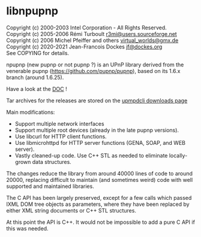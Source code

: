 # libnpupnp

Copyright (c) 2000-2003 Intel Corporation - All Rights Reserved.  
Copyright (c) 2005-2006 Rémi Turboult <r3mi@users.sourceforge.net>  
Copyright (c) 2006 Michel Pfeiffer and others <virtual_worlds@gmx.de>  
Copyright (c) 2020-2021 Jean-Francois Dockes <jf@dockes.org>  
See COPYING for details.

npupnp (new pupnp or not pupnp ?) is an UPnP library derived from the
venerable pupnp (https://github.com/pupnp/pupnp), based on its 1.6.x
branch (around 1.6.25).

Have a look at the
[DOC](https://www.lesbonscomptes.com/upmpdcli/npupnp-doc/libnpupnp.html) !

Tar archives for the releases are stored on the [upmpdcli downloads
page](https://www.lesbonscomptes.com/upmpdcli/download.html)

Main modifications:

 - Support multiple network interfaces
 - Support multiple root devices (already in the late pupnp versions).
 - Use libcurl for HTTP client functions.
 - Use libmicrohttpd for HTTP server functions (GENA, SOAP, and WEB server).
 - Vastly cleaned-up code. Use C++ STL as needed to eliminate locally-grown
   data structures.

The changes reduce the library from around 40000 lines of code to around
20000, replacing difficult to maintain (and sometimes weird) code with well
supported and maintained libraries.

The C API has been largely preserved, except for a few calls which
passed IXML DOM tree objects as parameters, where they have been replaced
by either XML string documents or C++ STL structures.

At this point the API is C++. It would not be impossible to add a pure C
API if this was needed.


